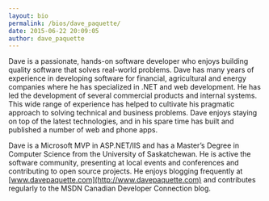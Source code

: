 ```yaml
---
layout: bio
permalink: /bios/dave_paquette/
date: 2015-06-22 20:09:05
author: dave_paquette
---
```


Dave is a passionate, hands-on software developer who enjoys building quality software that solves real-world problems. Dave has many years of experience in developing software for financial, agricultural and energy companies where he has specialized in .NET and web development. He has led the development of several commercial products and internal systems. This wide range of experience has helped to cultivate his pragmatic approach to solving technical and business problems. Dave enjoys staying on top of the latest technologies, and in his spare time has built and published a number of web and phone apps.

Dave is a Microsoft MVP in ASP.NET/IIS and has a Master’s Degree in Computer Science from the University of Saskatchewan. He is active the software community, presenting at local events and conferences and contributing to open source projects. He enjoys blogging frequently at [www.davepaquette.com](http://www.davepaquette.com) and contributes regularly to the MSDN Canadian Developer Connection blog.

